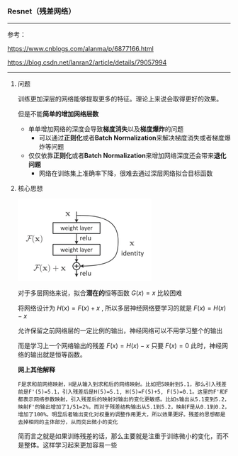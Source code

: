 ### Resnet（残差网络）

------

参考：

https://www.cnblogs.com/alanma/p/6877166.html

https://blog.csdn.net/lanran2/article/details/79057994

------

1. 问题

   训练更加深层的网络能够提取更多的特征。理论上来说会取得更好的效果。

   但是不能**简单的增加网络层数**

   * 单单增加网络的深度会导致**梯度消失**以及**梯度爆炸**的问题
     * 可以通过**正则化**或者**Batch Normalization**来解决梯度消失或者梯度爆炸等问题
   * 仅仅依靠**正则化**或者**Batch Normalization**来增加网络深度还会带来**退化问题**
     * 网络在训练集上准确率下降，很难去通过深层网络拟合目标函数

2. 核心思想

   ![](images/resnet.png)

   对于多层网络来说，拟合**潜在的**恒等函数 $G(x)=x$ 比较困难

   将网络设计为  $H(x)=F(x)+x$ , 所以多层神经网络要学习的就是 $F(x)=H(x)-x$

   允许保留之前网络层的一定比例的输出，神经网络可以不用学习整个的输出

   而是学习上一个网络输出的残差 $F(x)=H(x)-x$ 只要 $F(x)=0$ 此时，神经网络的输出就是恒等函数。

   **网上其他解释**

   ```
   F是求和前网络映射，H是从输入到求和后的网络映射。比如把5映射到5.1，那么引入残差前是F'(5)=5.1，引入残差后是H(5)=5.1, H(5)=F(5)+5, F(5)=0.1。这里的F'和F都表示网络参数映射，引入残差后的映射对输出的变化更敏感。比如s输出从5.1变到5.2，映射F'的输出增加了1/51=2%，而对于残差结构输出从5.1到5.2，映射F是从0.1到0.2，增加了100%。明显后者输出变化对权重的调整作用更大，所以效果更好。残差的思想都是去掉相同的主体部分，从而突出微小的变化
   ```

   简而言之就是如果训练残差的话，那么主要就是注重于训练微小的变化，而不是整体。这样学习起来更加容易一些

   ​